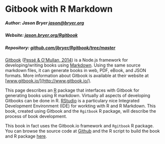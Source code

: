 # Gitbook with R Markdown

##### Author: Jason Bryer [jason@bryer.org](mailto:jason@bryer.org)  
##### Website: [jason.bryer.org/Rgitbook](http://jason.bryer.org/Rgitbook)  
##### Repository: [github.com/jbryer/Rgitbook/tree/master](https://github.com/jbryer/Rgitbook/tree/master)  

[Gitbook](http://gitbook.io) (<a href="http://www.gitbook.io/">Pessé & O'Mullan, 2014</a>) is a Node.js framework for developing/writing books using [Markdown](https://daringfireball.net/projects/markdown/). Using the same source markdown files, it can generate books in web, PDF, eBook, and JSON formats. More information about Gitbook is available at their website at [www.gitbook.io/](http://www.gitbook.io/).

This page describes an [R](http://www.r-project.org) package that interfaces with Gitbook for generating books using R markdown. Virtually all aspects of developing Gitbooks can be done in R. [RStudio](http://rstudio.com) is a particulary nice Integrated Development Environment (IDE) for workting with R and R Markdown. This book, created using Gitbook and the `Rgitbook` R package, will describe the process of book development.

This book in fact uses the Gitbook.io framework and `Rgitbook` R package. You can browse the source code at [Github](https://github.com/jbryer/Rgitbook/tree/master/website) and the R script to build the book and R package [here](https://github.com/jbryer/Rgitbook/tree/master).

